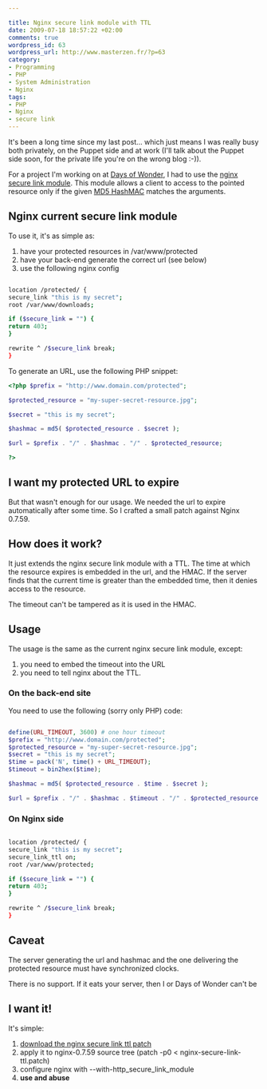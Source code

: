 ```yaml
--- 

title: Nginx secure link module with TTL
date: 2009-07-18 18:57:22 +02:00
comments: true
wordpress_id: 63
wordpress_url: http://www.masterzen.fr/?p=63
category: 
- Programming
- PHP
- System Administration
- Nginx
tags: 
- PHP
- Nginx
- secure link
---
```

It's been a long time since my last post... which just means I was really busy both privately, on the Puppet side and at work (I'll talk about the Puppet side soon, for the private life you're on the wrong blog :-)).

For a project I'm working on at [Days of Wonder](http://www.daysofwonder.com), I had to use the [nginx secure link module](http://wiki.nginx.org/NginxHttpSecureLinkModule). This module allows a client to access to the pointed resource only if the given [MD5 HashMAC](http://en.wikipedia.org/wiki/Keyed-hash_message_authentication_code) matches the arguments.
## Nginx current secure link module

To use it, it's as simple as:

1. have your protected resources in /var/www/protected
2. have your back-end generate the correct url (see below)
3. use the following nginx config

``` bash

location /protected/ {
secure_link "this is my secret";
root /var/www/downloads;

if ($secure_link = "") {
return 403;
}

rewrite ^ /$secure_link break;
}
```

To generate an URL, use the following PHP snippet:

``` php
<?php $prefix = "http://www.domain.com/protected";

$protected_resource = "my-super-secret-resource.jpg";

$secret = "this is my secret";

$hashmac = md5( $protected_resource . $secret );

$url = $prefix . "/" . $hashmac . "/" . $protected_resource;

?>
```

## I want my protected URL to expire

But that wasn't enough for our usage. We needed the url to expire automatically after some time. So I crafted a small patch against Nginx 0.7.59.

## How does it work?

It just extends the nginx secure link module with a TTL. The time at which the resource expires is embedded in the url, and the HMAC. If the server finds that the current time is greater than the embedded time, then it denies access to the resource.

The timeout can't be tampered as it is used in the HMAC.

## Usage

The usage is the same as the current nginx secure link module, except:

1. you need to embed the timeout into the URL
2. you need to tell nginx about the TTL.


### On the back-end site

You need to use the following (sorry only PHP) code:

``` php

define(URL_TIMEOUT, 3600) # one hour timeout
$prefix = "http://www.domain.com/protected";
$protected_resource = "my-super-secret-resource.jpg";
$secret = "this is my secret";
$time = pack('N', time() + URL_TIMEOUT);
$timeout = bin2hex($time);

$hashmac = md5( $protected_resource . $time . $secret );

$url = $prefix . "/" . $hashmac . $timeout . "/" . $protected_resource;

```

### On Nginx side

``` bash

location /protected/ {
secure_link "this is my secret";
secure_link_ttl on;
root /var/www/protected;

if ($secure_link = "") {
return 403;
}

rewrite ^ /$secure_link break;
}
```

## Caveat

The server generating the url and hashmac and the one delivering the protected resource must have synchronized clocks.

There is no support. If it eats your server, then I or Days of Wonder can't be

## I want it!

It's simple:

1. [download the nginx secure link ttl patch](http://www.masterzen.fr/patches/nginx/nginx-secure-link-ttl.patch "The patch")
2. apply it to nginx-0.7.59 source tree (patch -p0 &lt; nginx-secure-link-ttl.patch)
3. configure nginx with --with-http_secure_link_module
4. **use and abuse**


